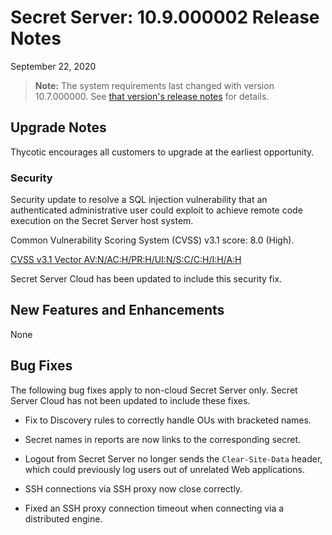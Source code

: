 [title]: # (Secret Server Release Notes 10.9.000002)
[tags]: # (Release Notes)
[priority]: # (1000)
[display]: # (search,content,print)

# Secret Server: 10.9.000002 Release Notes

September 22, 2020

>**Note:** The system requirements last changed with version 10.7.000000. See [that version's release notes](./ss-rn-10-7-000000.md) for details.

## Upgrade Notes

Thycotic encourages all customers to upgrade at the earliest opportunity.

### Security

Security update to resolve a SQL injection vulnerability that an authenticated administrative user could exploit to achieve remote code execution on the Secret Server host system.

Common Vulnerability Scoring System (CVSS) v3.1 score: 8.0 (High).

[CVSS v3.1 Vector AV:N/AC:H/PR:H/UI:N/S:C/C:H/I:H/A:H](https://nvd.nist.gov/vuln-metrics/cvss/v3-calculator?vector=AV:N/AC:H/PR:H/UI:N/S:C/C:H/I:H/A:H&version=3.1)

Secret Server Cloud has been updated to include this security fix.

## New Features and Enhancements

None

## Bug Fixes

The following bug fixes apply to non-cloud Secret Server only. Secret Server Cloud has not been updated to include these fixes.

- Fix to Discovery rules to correctly handle OUs with bracketed names.

- Secret names in reports are now links to the corresponding secret.

- Logout from Secret Server no longer sends the `Clear-Site-Data` header, which could previously log users out of unrelated Web applications.

- SSH connections via SSH proxy now close correctly.

- Fixed an SSH proxy connection timeout when connecting via a distributed engine.